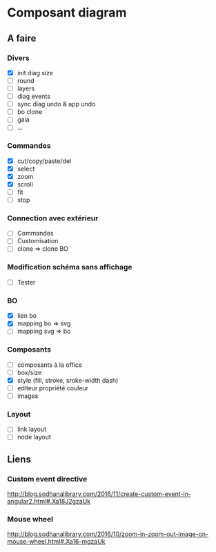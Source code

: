 # Composant diagram

## A faire
### Divers
- [x] init diag size
- [ ] round
- [ ] layers
- [ ] diag events
- [ ] sync diag undo & app undo 
- [ ] bo clone
- [ ] gaia
- [ ] ...

### Commandes
- [x] cut/copy/paste/del
- [x] select
- [x] zoom
- [x] scroll
- [ ] fit
- [ ] stop

### Connection avec extérieur
- [ ] Commandes
- [ ] Customisation
- [ ] clone => clone BO

### Modification schéma sans affichage
- [ ] Tester

### BO
- [x] lien bo
- [x] mapping bo => svg
- [ ] mapping svg => bo

### Composants
- [ ] composants à la office
- [ ] box/size
- [x] style (fill, stroke, sroke-width dash)
- [ ] editeur propriété couleur
- [ ] images

### Layout
- [ ] link layout
- [ ] node layout

## Liens
### Custom event directive
http://blog.sodhanalibrary.com/2016/11/create-custom-event-in-angular2.html#.Xa18J2gzaUk
### Mouse wheel
http://blog.sodhanalibrary.com/2016/10/zoom-in-zoom-out-image-on-mouse-wheel.html#.Xa16-mgzaUk




